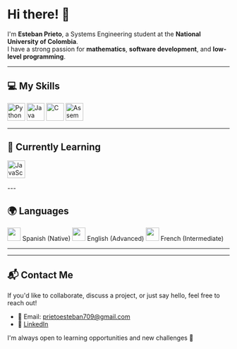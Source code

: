 # Hi there! 👋

I'm **Esteban Prieto**, a Systems Engineering student at the **National University of Colombia**.  
I have a strong passion for **mathematics**, **software development**, and **low-level programming**.

---

## 💻 My Skills

<p>
  <img src="https://cdn.jsdelivr.net/gh/devicons/devicon/icons/python/python-original.svg" alt="Python" width="40" />
  <img src="https://cdn.jsdelivr.net/gh/devicons/devicon/icons/java/java-original.svg" alt="Java" width="40" />
  <img src="https://cdn.jsdelivr.net/gh/devicons/devicon/icons/c/c-original.svg" alt="C" width="40" />
  <img src="https://media.licdn.com/dms/image/v2/D5612AQG-ZYoX2UY4_w/article-cover_image-shrink_600_2000/0/1688225413043?e=2147483647&v=beta&t=UCrm8uT86TUbKonvBGLSOQRHdYOJnqV9xahMf2AfgHY" alt="Assembly" width="40" />
</p>


---

## 🌱 Currently Learning
<p>
  <img src="https://cdn.jsdelivr.net/gh/devicons/devicon/icons/javascript/javascript-original.svg" alt="JavaScript" width="40" />
</p>
---

## 🌍 Languages

<p>
  <img src="https://cdn.jsdelivr.net/gh/hjnilsson/country-flags/svg/es.svg" width="30"/> Spanish (Native)  
  <img src="https://cdn.jsdelivr.net/gh/hjnilsson/country-flags/svg/gb.svg" width="30"/> English (Advanced)  
  <img src="https://cdn.jsdelivr.net/gh/hjnilsson/country-flags/svg/fr.svg" width="30"/> French (Intermediate)
</p>

---

---

## 📬 Contact Me

If you'd like to collaborate, discuss a project, or just say hello, feel free to reach out!

- 📧 Email: prietoesteban709@gmail.com
- 💼 [LinkedIn]([https://www.linkedin.com/in/tu-perfil](https://www.linkedin.com/in/esteban-prieto-lugo-0204a7337/))  

I'm always open to learning opportunities and new challenges 🚀

